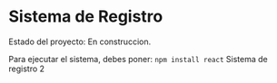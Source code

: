 <h1> Sistema de Registro</h1>

Estado del proyecto:  En construccion.

Para ejecutar el sistema, debes poner:
```npm install react```
Sistema de registro 2

